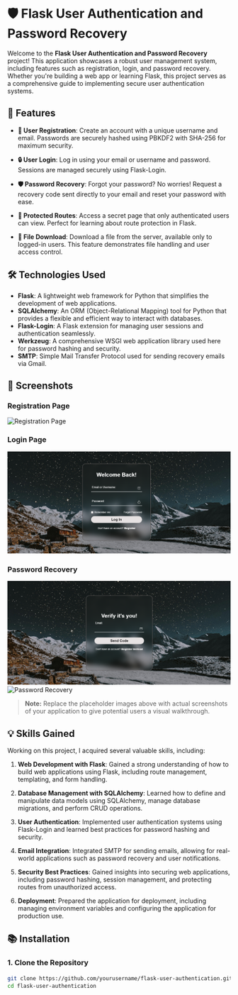 # 🛡️ Flask User Authentication and Password Recovery

Welcome to the **Flask User Authentication and Password Recovery** project! This application showcases a robust user management system, including features such as registration, login, and password recovery. Whether you're building a web app or learning Flask, this project serves as a comprehensive guide to implementing secure user authentication systems.

## 🚀 Features

- **🔑 User Registration**: Create an account with a unique username and email. Passwords are securely hashed using PBKDF2 with SHA-256 for maximum security.

- **🔒 User Login**: Log in using your email or username and password. Sessions are managed securely using Flask-Login.

- **🛡️ Password Recovery**: Forgot your password? No worries! Request a recovery code sent directly to your email and reset your password with ease.

- **🔐 Protected Routes**: Access a secret page that only authenticated users can view. Perfect for learning about route protection in Flask.

- **📄 File Download**: Download a file from the server, available only to logged-in users. This feature demonstrates file handling and user access control.

## 🛠️ Technologies Used

- **Flask**: A lightweight web framework for Python that simplifies the development of web applications.
- **SQLAlchemy**: An ORM (Object-Relational Mapping) tool for Python that provides a flexible and efficient way to interact with databases.
- **Flask-Login**: A Flask extension for managing user sessions and authentication seamlessly.
- **Werkzeug**: A comprehensive WSGI web application library used here for password hashing and security.
- **SMTP**: Simple Mail Transfer Protocol used for sending recovery emails via Gmail.

## 📸 Screenshots

### Registration Page
![Registration Page](screenshots/registration_page.png)

### Login Page
![Login Page](screenshots/login_page.png)

### Password Recovery
![Password Recovery](screenshots/passwordrecovery.png)
![Password Recovery](screenshots/recovery.png)


> **Note:** Replace the placeholder images above with actual screenshots of your application to give potential users a visual walkthrough.

## 💡 Skills Gained

Working on this project, I acquired several valuable skills, including:

1. **Web Development with Flask**: Gained a strong understanding of how to build web applications using Flask, including route management, templating, and form handling.

2. **Database Management with SQLAlchemy**: Learned how to define and manipulate data models using SQLAlchemy, manage database migrations, and perform CRUD operations.

3. **User Authentication**: Implemented user authentication systems using Flask-Login and learned best practices for password hashing and security.

4. **Email Integration**: Integrated SMTP for sending emails, allowing for real-world applications such as password recovery and user notifications.

5. **Security Best Practices**: Gained insights into securing web applications, including password hashing, session management, and protecting routes from unauthorized access.

6. **Deployment**: Prepared the application for deployment, including managing environment variables and configuring the application for production use.

## 📚 Installation

### 1. Clone the Repository

```bash
git clone https://github.com/yourusername/flask-user-authentication.git
cd flask-user-authentication
